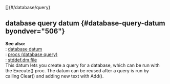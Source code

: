 []{#/database/query}    
## database query datum {#database-query-datum byondver="506"}    
**See also:**    
:   [database datum](ref/database)    
:   [procs (database query)](ref/database/query/proc)    
:   [stddef.dm file](ref/%7B%7Bappendix%7D%7D/stddef%2edm)    
This datum lets you create a query for a database, which can be run with    
the Execute() proc. The datum can be reused after a query is run by    
calling Clear() and adding new text with Add().  
